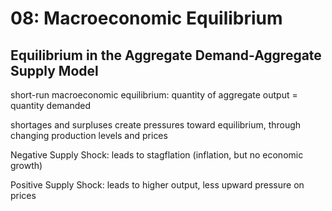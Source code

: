 # 08: Macroeconomic Equilibrium

## Equilibrium in the Aggregate Demand-Aggregate Supply Model

short-run macroeconomic equilibrium: quantity of aggregate output = quantity demanded  

shortages and surpluses create pressures toward equilibrium, through changing production levels and prices

Negative Supply Shock: leads to stagflation (inflation, but no economic growth)

Positive Supply Shock: leads to higher output, less upward pressure on prices  


